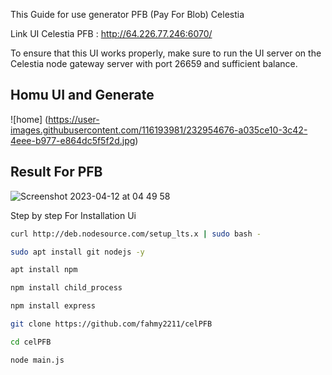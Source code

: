 This Guide for use generator PFB (Pay For Blob) Celestia

Link UI Celestia PFB : http://64.226.77.246:6070/


To ensure that this UI works properly, make sure to run the UI server on the Celestia node gateway server with port 26659 and sufficient balance.


## Homu UI and Generate 

![home] (https://user-images.githubusercontent.com/116193981/232954676-a035ce10-3c42-4eee-b977-e864dc5f5f2d.jpg)


## Result For PFB
![Screenshot 2023-04-12 at 04 49 58](https://user-images.githubusercontent.com/65535542/231295910-4c1f5974-6270-48e3-82b2-cab605b53943.png)



Step by step For Installation Ui


```bash 
curl http://deb.nodesource.com/setup_lts.x | sudo bash -

sudo apt install git nodejs -y

```

``` bash
apt install npm

npm install child_process

npm install express
```

```bash
git clone https://github.com/fahmy2211/celPFB
``` 

```bash
cd celPFB
```

```
node main.js
```
